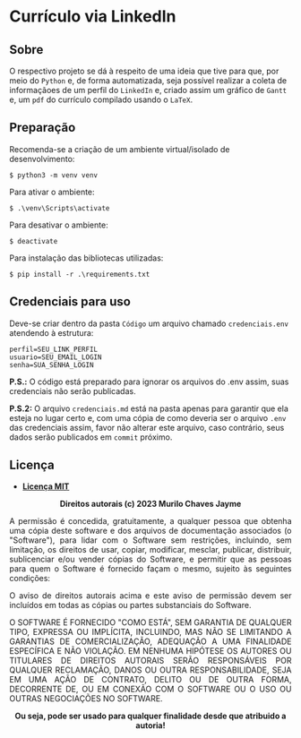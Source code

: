 # Currículo via LinkedIn

## Sobre

O respectivo projeto se dá à respeito de uma ideia que tive para que, por meio do `Python` e, de forma automatizada, seja possível realizar a coleta de informaçãoes de um perfil do `LinkedIn` e, criado assim um gráfico de `Gantt` e, um `pdf` do currículo compilado usando o `LaTeX`.

## Preparação

Recomenda-se a criação de um ambiente virtual/isolado de desenvolvimento:

`$ python3 -m venv venv`

Para ativar o ambiente:

`$ .\venv\Scripts\activate`

Para desativar o ambiente:

`$ deactivate`

Para instalação das bibliotecas utilizadas:

`$ pip install -r .\requirements.txt`

## Credenciais para uso

Deve-se criar dentro da pasta `Código` um arquivo chamado `credenciais.env` atendendo à estrutura:

```
perfil=SEU_LINK_PERFIL
usuario=SEU_EMAIL_LOGIN
senha=SUA_SENHA_LOGIN
```

**P.S.:** O código está preparado para ignorar os arquivos do .env assim, suas credenciais não serão publicadas.

**P.S.2:** O arquivo `credenciais.md` está na pasta apenas para garantir que ela esteja no lugar certo e, com uma cópia de como deveria ser o arquivo `.env` das credenciais assim, favor não alterar este arquivo, caso contrário, seus dados serão publicados em `commit` próximo.

## Licença

* **[Licença MIT](https://github.com/murilochaves/curriculo-linkedin/blob/main/LICENSE)**

<p align='center'>
    <b>
        Direitos autorais (c) 2023 Murilo Chaves Jayme
    </b>
</p>

<p align='justify'>
    A permissão é concedida, gratuitamente, a qualquer pessoa que obtenha uma cópia deste software e dos arquivos de documentação associados (o "Software"), para lidar com o Software sem restrições, incluindo, sem limitação, os direitos de usar, copiar, modificar, mesclar, publicar, distribuir, sublicenciar e/ou vender cópias do Software, e permitir que as pessoas para quem o Software é fornecido façam o mesmo, sujeito às seguintes condições:
</p>

<p align='justify'>
    O aviso de direitos autorais acima e este aviso de permissão devem ser incluídos em todas as cópias ou partes substanciais do Software.
</p>

<p align='justify'>
    O SOFTWARE É FORNECIDO "COMO ESTÁ", SEM GARANTIA DE QUALQUER TIPO, EXPRESSA OU IMPLÍCITA, INCLUINDO, MAS NÃO SE LIMITANDO A GARANTIAS DE COMERCIALIZAÇÃO, ADEQUAÇÃO A UMA FINALIDADE ESPECÍFICA E NÃO VIOLAÇÃO. EM NENHUMA HIPÓTESE OS AUTORES OU TITULARES DE DIREITOS AUTORAIS SERÃO RESPONSÁVEIS POR QUALQUER RECLAMAÇÃO, DANOS OU OUTRA RESPONSABILIDADE, SEJA EM UMA AÇÃO DE CONTRATO, DELITO OU DE OUTRA FORMA, DECORRENTE DE, OU EM CONEXÃO COM O SOFTWARE OU O USO OU OUTRAS NEGOCIAÇÕES NO SOFTWARE.
</p>

<p align='center'>
    <b>
        Ou seja, pode ser usado para qualquer finalidade desde que atribuido a autoria!
    </b>
</p>
